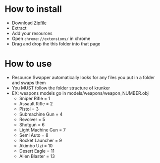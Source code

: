 # How to install
- Download [Zipfile](https://github.com/Tehchy/Krunker-Resource-Swapper/archive/master.zip)
- Extract
- Add your resources
- Open `chrome://extensions/` in chrome
- Drag and drop the this folder into that page

# How to use
- Resource Swapper automatically looks for any files you put in a folder and swaps them
- You MUST follow the folder structure of krunker
- EX: weapons models go in models/weapons/weapon_NUMBER.obj
	- Sniper Rifle = 1
	- Assault Rifle = 2
	- Pistol = 3
	- Submachine Gun = 4
	- Revolver = 5
	- Shotgun = 6
	- Light Machine Gun = 7
	- Semi Auto = 8
	- Rocket Launcher = 9
	- Akimbo Uzi = 10
	- Desert Eagle = 11
	- Alien Blaster = 13
